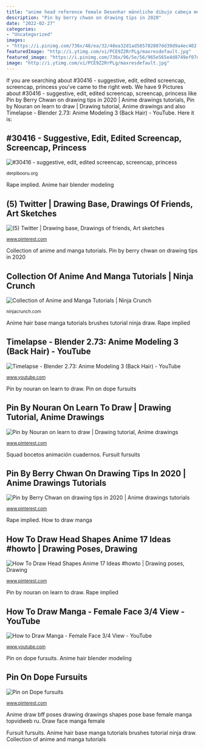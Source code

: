 ```yaml
---
title: "anime head reference female Desenhar männliche dibujo cabeça menlo animeboy animedrawing rosto esboço cabelo theda siterubix ilovetodraw"
description: "Pin by berry chwan on drawing tips in 2020"
date: "2022-02-27"
categories:
- "Uncategorized"
images:
- "https://i.pinimg.com/736x/48/ea/32/48ea32d1ad585702807dd39d9a4ec402.jpg"
featuredImage: "http://i.ytimg.com/vi/PCE9Z2RrPLg/maxresdefault.jpg"
featured_image: "https://i.pinimg.com/736x/96/5e/56/965e565e4d8749ef07e3e2eeb1f3ae9b.jpg"
image: "http://i.ytimg.com/vi/PCE9Z2RrPLg/maxresdefault.jpg"
---
```


If you are searching about #30416 - suggestive, edit, edited screencap, screencap, princess you've came to the right web. We have 9 Pictures about #30416 - suggestive, edit, edited screencap, screencap, princess like Pin by Berry Chwan on drawing tips in 2020 | Anime drawings tutorials, Pin by Nouran on learn to draw | Drawing tutorial, Anime drawings and also Timelapse - Blender 2.73: Anime Modeling 3 (Back Hair) - YouTube. Here it is:

## #30416 - Suggestive, Edit, Edited Screencap, Screencap, Princess

![#30416 - suggestive, edit, edited screencap, screencap, princess](https://derpicdn.net/img/2012/7/3/30416/large.gif "Pin by nouran on learn to draw")

<small>derpibooru.org</small>

Rape implied. Anime hair blender modeling

## (5) Twitter | Drawing Base, Drawings Of Friends, Art Sketches

![(5) Twitter | Drawing base, Drawings of friends, Art sketches](https://i.pinimg.com/736x/96/5e/56/965e565e4d8749ef07e3e2eeb1f3ae9b.jpg "Collection of anime and manga tutorials")

<small>www.pinterest.com</small>

Collection of anime and manga tutorials. Pin by berry chwan on drawing tips in 2020

## Collection Of Anime And Manga Tutorials | Ninja Crunch

![Collection of Anime and Manga Tutorials | Ninja Crunch](http://ninjacrunch.com/wp-content/uploads/2010/04/pic202.jpg "How to draw head shapes anime 17 ideas #howto")

<small>ninjacrunch.com</small>

Anime hair base manga tutorials brushes tutorial ninja draw. Rape implied

## Timelapse - Blender 2.73: Anime Modeling 3 (Back Hair) - YouTube

![Timelapse - Blender 2.73: Anime Modeling 3 (Back Hair) - YouTube](https://i.ytimg.com/vi/UbL7r8WnxmE/maxresdefault.jpg "Anime hair base manga tutorials brushes tutorial ninja draw")

<small>www.youtube.com</small>

Pin by nouran on learn to draw. Pin on dope fursuits

## Pin By Nouran On Learn To Draw | Drawing Tutorial, Anime Drawings

![Pin by Nouran on learn to draw | Drawing tutorial, Anime drawings](https://i.pinimg.com/736x/48/ea/32/48ea32d1ad585702807dd39d9a4ec402.jpg "Fursuit fursuits")

<small>www.pinterest.com</small>

Squad bocetos animación cuadernos. Fursuit fursuits

## Pin By Berry Chwan On Drawing Tips In 2020 | Anime Drawings Tutorials

![Pin by Berry Chwan on drawing tips in 2020 | Anime drawings tutorials](https://i.pinimg.com/736x/ec/05/2c/ec052c515863a6431cc3c2476f157a86.jpg "Fursuit fursuits")

<small>www.pinterest.com</small>

Rape implied. How to draw manga

## How To Draw Head Shapes Anime 17 Ideas #howto | Drawing Poses, Drawing

![How To Draw Head Shapes Anime 17 Ideas #howto | Drawing poses, Drawing](https://i.pinimg.com/736x/1d/db/13/1ddb1315f0bdcf81cceeb0ae723e9ff6.jpg "Desenhar männliche dibujo cabeça menlo animeboy animedrawing rosto esboço cabelo theda siterubix ilovetodraw")

<small>www.pinterest.com</small>

Pin by nouran on learn to draw. Rape implied

## How To Draw Manga - Female Face 3/4 View - YouTube

![How to Draw Manga - Female Face 3/4 View - YouTube](http://i.ytimg.com/vi/PCE9Z2RrPLg/maxresdefault.jpg "Rape implied")

<small>www.youtube.com</small>

Pin on dope fursuits. Anime hair blender modeling

## Pin On Dope Fursuits

![Pin on Dope fursuits](https://i.pinimg.com/736x/eb/9f/00/eb9f003002e0be8c36a3a6202d377451.jpg "Pin by nouran on learn to draw")

<small>www.pinterest.com</small>

Anime draw bff poses drawing drawings shapes pose base female manga topvidweb ru. Draw face manga female

Fursuit fursuits. Anime hair base manga tutorials brushes tutorial ninja draw. Collection of anime and manga tutorials
